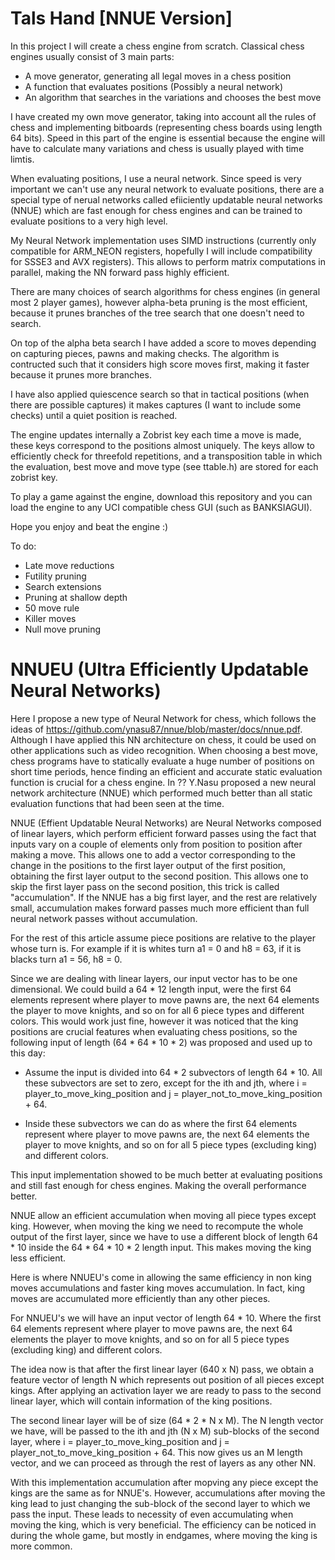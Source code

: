 # Tals Hand [NNUE Version]

In this project I will create a chess engine from scratch. Classical chess engines usually consist of 3 main parts:

* A move generator, generating all legal moves in a chess position
* A function that evaluates positions (Possibly a neural network)
* An algorithm that searches in the variations and chooses the best move

I have created my own move generator, taking into account all the rules of chess and implementing bitboards (representing chess boards using length 64 bits). Speed in this part of the engine is essential because the engine will have to calculate many variations and chess is usually played with time limtis.

When evaluating positions, I use a neural network. Since speed is very important we can't use any neural network to evaluate positions, there are a special type of nerual networks called efiiciently updatable neural networks (NNUE) which are fast enough for chess engines and can be trained to evaluate positions to a very high level. 

My Neural Network implementation uses SIMD instructions (currently only compatible for ARM_NEON registers, hopefully I will include compatibility for SSSE3 and AVX registers). This allows to perform matrix computations in parallel, making the NN forward pass highly efficient.

There are many choices of search algorithms for chess engines (in general most 2 player games), however alpha-beta pruning is the most efficient, because it prunes branches of the tree search that one doesn't need to search. 

On top of the alpha beta search I have added a score to moves depending on capturing pieces, pawns and making checks. The algorithm is contructed such that it considers high score moves first, making it faster because it prunes more branches. 

I have also applied quiescence search so that in tactical positions (when there are possible captures) it makes captures (I want to include some checks) until a quiet position is reached.

The engine updates internally a Zobrist key each time a move is made, these keys correspond to the positions almost uniquely. The keys allow to efficiently check for threefold repetitions, and a transposition table in which the evaluation, best move and move type (see ttable.h) are stored for each zobrist key.

To play a game against the engine, download this repository and you can load the engine to any UCI compatible chess GUI (such as BANKSIAGUI).

Hope you enjoy and beat the engine :)


To do:
* Late move reductions
* Futility pruning
* Search extensions
* Pruning at shallow depth
* 50 move rule
* Killer moves
* Null move pruning

# NNUEU (Ultra Efficiently Updatable Neural Networks)

Here I propose a new type of Neural Network for chess, which follows the ideas of https://github.com/ynasu87/nnue/blob/master/docs/nnue.pdf. Although I have applied this NN architecture on chess, it could be used on other applications such as video recognition. When choosing a best move, chess programs have to statically evaluate a huge number of positions on short time periods, hence finding an efficient and accurate static evaluation function is crucial for a chess engine. In ?? Y.Nasu proposed a new neural network architecture (NNUE) which performed much better than all static evaluation functions that had been seen at the time. 

NNUE (Effient Updatable Neural Networks) are Neural Networks composed of linear layers, which perform efficient forward passes using the fact that inputs vary on a couple of elements only from position to position after making a move. This allows one to add a vector corresponding to the change in the positions to the first layer output of the first position, obtaining the first layer output to the second position. This allows one to skip the first layer pass on the second position, this trick is called "accumulation". If the NNUE has a big first layer, and the rest are relatively small, accumulation makes forward passes much more efficient than full neural network passes without accumulation.

For the rest of this article assume piece positions are relative to the player whose turn is. For example if it is whites turn a1 = 0 and h8 = 63, if it is blacks turn a1 = 56, h8 = 0.

Since we are dealing with linear layers, our input vector has to be one dimensional. We could build a 64 * 12 length input, were the first 64 elements represent where player to move pawns are, the next 64 elements the player to move knights, and so on for all 6 piece types and different colors. This would work just fine, however it was noticed that the king positions are crucial features when evaluating chess positions, so the following input of length (64 * 64 * 10 * 2) was proposed and used up to this day:

* Assume the input is divided into 64 * 2 subvectors of length 64 * 10. All these subvectors are set to zero, except for the ith and jth, where i = player_to_move_king_position and j = player_not_to_move_king_position + 64. 

* Inside these subvectors we can do as where the first 64 elements represent where player to move pawns are, the next 64 elements the player to move knights, and so on for all 5 piece types (excluding king) and different colors.

This input implementation showed to be much better at evaluating positions and still fast enough for chess engines. Making the overall performance better. 

NNUE allow an efficient accumulation when moving all piece types except king. However, when moving the king we need to recompute the whole output of the first layer, since we have to use a different block of length 64 * 10 inside the 64 * 64 * 10 * 2 length input. This makes moving the king less efficient.

Here is where NNUEU's come in allowing the same efficiency in non king moves accumulations and faster king moves accumulation. In fact, king moves are accumulated more efficiently than any other pieces. 

For NNUEU's we will have an input vector of length 64 * 10. Where the first 64 elements represent where player to move pawns are, the next 64 elements the player to move knights, and so on for all 5 piece types (excluding king) and different colors.

The idea now is that after the first linear layer (640 x N) pass, we obtain a feature vector of length N which represents out position of all pieces except kings. After applying an activation layer we are ready to pass to the second linear layer, which will contain information of the king positions.  

The second linear layer will be of size (64 * 2 * N x M). The N length vector we have, will be passed to the ith and jth (N x M) sub-blocks of the second layer, where i = player_to_move_king_position and j = player_not_to_move_king_position + 64. This now gives us an M length vector, and we can proceed as through the rest of layers as any other NN.

With this implementation accumulation after mopving any piece except the kings are the same as for NNUE's. However, accumulations after moving the king lead to just changing the sub-block of the second layer to which we pass the input. These leads to necessity of even accumulating when moving the king, which is very beneficial. The efficiency can be noticed in during the whole game, but mostly in endgames, where moving the king is more common.

